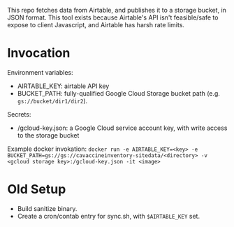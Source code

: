 This repo fetches data from Airtable, and publishes it to a storage bucket, in JSON format.
This tool exists because Airtable's API isn't feasible/safe to expose to client Javascript,
and Airtable has harsh rate limits.

# Invocation

Environment variables:

* AIRTABLE_KEY: airtable API key
* BUCKET_PATH: fully-qualified Google Cloud Storage bucket path (e.g. `gs://bucket/dir1/dir2`).

Secrets:

* /gcloud-key.json: a Google Cloud service account key, with write access to the storage bucket

Example docker invokation:
`docker run -e AIRTABLE_KEY=<key> -e BUCKET_PATH=gs://gs://cavaccineinventory-sitedata/<directory> -v <gcloud storage key>:/gcloud-key.json -it <image>`

# Old Setup

* Build sanitize binary.
* Create a cron/contab entry for sync.sh, with `$AIRTABLE_KEY` set.
